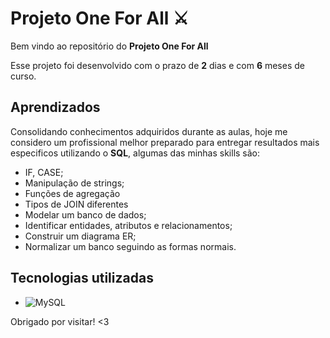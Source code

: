 # Projeto One For All ⚔️

Bem vindo ao repositório do **Projeto One For All**

Esse projeto foi desenvolvido com o prazo de **2** dias e com **6** meses de curso.

## Aprendizados

Consolidando conhecimentos adquiridos durante as aulas, hoje me considero um profissional melhor preparado para entregar resultados mais especificos utilizando o **SQL**, algumas das minhas skills são:
- IF, CASE;
- Manipulação de strings;
- Funções de agregação
- Tipos de JOIN diferentes
- Modelar um banco de dados;
- Identificar entidades, atributos e relacionamentos;
- Construir um diagrama ER;
- Normalizar um banco seguindo as formas normais.

## Tecnologias utilizadas

- ![MySQL](https://img.shields.io/badge/mysql-%2300f.svg?style=for-the-badge&logo=mysql&logoColor=white)

Obrigado por visitar! <3
